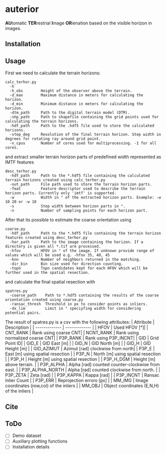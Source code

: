 # auterior
**AU**tomatic **TER**restrial **I**mage **OR**ienation based on the visible horizon in images. 

## Installation

## Usage 
First we need to calculate the terrain horizons:
```
calc_terhor.py
  -h
  -h_obs        Height of the observer above the terrain.
  -d_max        Maximum distance in meters for calculating the horizon.
  -d_min        Minimum distance in meters for calculating the horizon.
  -dtm_path     Path to the digital terrain model (DTM).
  -shp_path     Path to shapefile containing the grid points used for calculating the terrain horizons.
  -hdf_path     Path to the .hdf5 file used to store the calculated horizons.
  -step_deg     Resolution of the final terrain horizon. Step width in degrees for rotating ray around grid point.
  -n_cpus       Number of cores used for multiprocessing. -1 for all cores.
```
and extract smaller terrain horizon parts of predefined width represented as IMTF features
```
desc_terhor.py
  -hdf_path     Path to the *.hdf5 file containing the calculated terrain horizons created using calc_terhor.py
  -out_path     File path used to store the terrain horizon parts.
  -feat         Feature descriptor used to describe the terrain horizon parts. Currently only 'imtf' is supported.
  -w            Width in ° of the extracted horizon parts. Example: -w 10 20 or -w 10
  -s            Step width between horizon parts in °.
  -n            Number of sampling points for each horizon part.
```

After that its possible to estimate the coarse orientation using
```
coarse.py 
  -hdf_path     Path to the *.hdf5 file containing the terrain horizon features created using desc_terhor.py
  -hor_path     Path to the image containing the horizon. If a directory is given all *.tif are processed.
  -hfov         HFOV in ° of the image. If unknown provide range of values which will be used e.g. -hfov 35, 40, 45
  -knn          Number of neighbors returned in the matching.
  -dir_bin      Bin size used for direction counting.
  -topn         Topn candidates kept for each HFOV which will be further used in the spatial resection.
```

and calculate the final spatial resection with
```
spatres.py 
  -coarse_path    Path to *.hdf5 containing the results of the coarse orientation created using coarse.py
  -ransac_thresh  Threshold in px to consider points as inliers.
  -dx_lim         Limit in ° speciyfing width for considering potential pairs.
```
The result of spatres.py is a csv with the following attributes:
| Attribute  | Description |
| ------------- | ------------- |
| HFOV  | Used HFOV [°]|
| CNT_RANK  | Rank using coarse CNT|
| NCNT_RANK  | Rank using normalized coarse CNT|
| P3P_RANK  | Rank using P3P_INCNT|
| GID  | Grid Point ID|
| GID_E  | GID East [m] |
| GID_N  | GID North [m] |
| GID_H  | GID Height [m]  |
| GID_AZIMUT  | Azimut [rad] clockwise from north|
| P3P_E  | East [m] using spatial resection |
| P3P_N  | North [m] using spatial resection |
| P3P_H  | Height [m] using spatial resection |
| P3P_H_DGM  | Height [m] above terrain. |
| P3P_ALPHA  | Alpha [rad] counted counter-clockwise from east. |
| P3P_ALPHA_NORTH  | Alpha [rad] counted clockwise from north. |
| P3P_ZETA  | Zeta [rad]  |
| P3P_KAPPA  | Kappa [rad]  |
| P3P_INCNT  | Ransac Inlier Count  |
| P3P_ERR  | Reprojection erroro [px]  |
| MM_IMG  | Image coordinates (row,col) of the inliers |
| MM_OBJ  | Object coordinates (E,N,H) of the inliers |




## Cite

## ToDo
- [ ] Demo dataset
- [ ] Auxillary plotting functions
- [ ] Installation details
